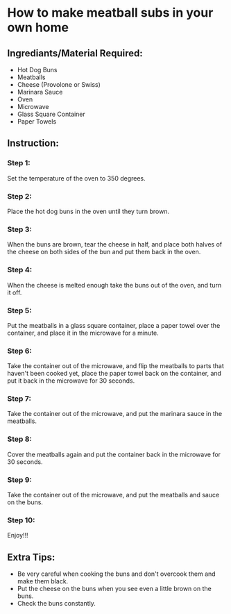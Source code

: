 # How to make meatball subs in your own home
## Ingrediants/Material Required:
- Hot Dog Buns
- Meatballs
- Cheese (Provolone or Swiss)
- Marinara Sauce
- Oven
- Microwave
- Glass Square Container
- Paper Towels

## Instruction:

### Step 1:
Set the temperature of the oven to 350 degrees.
### Step 2:
Place the hot dog buns in the oven until they turn brown.
### Step 3:
When the buns are brown, tear the cheese in half, and place both halves of the cheese on both sides of the bun and put them back in the oven.
### Step 4:
When the cheese is melted enough take the buns out of the oven, and turn it off.
### Step 5:
Put the meatballs in a glass square container, place a paper towel over the container, and place it in the microwave for a minute.
### Step 6:
Take the container out of the microwave, and flip the meatballs to parts that haven't been cooked yet, place the paper towel back on the container, and put it back in the microwave for 30 seconds.
### Step 7:
Take the container out of the microwave, and put the marinara sauce in the meatballs.
### Step 8:
Cover the meatballs again and put the container back in the microwave for 30 seconds.
### Step 9:
Take the container out of the microwave, and put the meatballs and sauce on the buns.
### Step 10:
Enjoy!!!
## Extra Tips:
- Be very careful when cooking the buns and don't overcook them and make them black.
- Put the cheese on the buns when you see even a little brown on the buns.
- Check the buns constantly.
